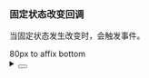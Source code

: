 ### 固定状态改变回调

当固定状态发生改变时，会触发事件。

<div class="cell-demo vp-raw">
  <yc-affix
    :offsetBottom="80"
    style="z-index:10"
    @change="onChange">
    <yc-button type="primary">80px to affix bottom</yc-button>
  </yc-affix>
</div>

<details>
<summary>
 <button class="code-btn"  >
    <icon-code />
 </button>
</summary>

```vue
<template>
  <yc-affix
    :offsetBottom="80"
    @change="onChange">
    <yc-button type="primary">80px to affix bottom</yc-button>
  </yc-affix>
</template>
```

</details>
